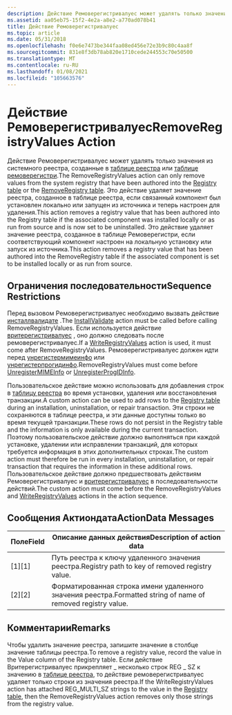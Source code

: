 ```yaml
---
description: Действие Ремоверегистривалуес может удалять только значения из системного реестра, созданные в таблице реестра или таблице Ремоверегистри.
ms.assetid: aa05eb75-15f2-4e2a-a8e2-a770ad078b41
title: Действие Ремоверегистривалуес
ms.topic: article
ms.date: 05/31/2018
ms.openlocfilehash: f0e6e7473be344faa08ed456e72e3b9c80c4aa8f
ms.sourcegitcommit: 831e8f3db78ab820e1710cede244553c70e50500
ms.translationtype: MT
ms.contentlocale: ru-RU
ms.lasthandoff: 01/08/2021
ms.locfileid: "105663576"
---
```

# <a name="removeregistryvalues-action"></a><span data-ttu-id="49378-103">Действие Ремоверегистривалуес</span><span class="sxs-lookup"><span data-stu-id="49378-103">RemoveRegistryValues Action</span></span>

<span data-ttu-id="49378-104">Действие Ремоверегистривалуес может удалять только значения из системного реестра, созданные в [таблице реестра](registry-table.md) или [таблице ремоверегистри](removeregistry-table.md).</span><span class="sxs-lookup"><span data-stu-id="49378-104">The RemoveRegistryValues action can only remove values from the system registry that have been authored into the [Registry table](registry-table.md) or the [RemoveRegistry table](removeregistry-table.md).</span></span> <span data-ttu-id="49378-105">Это действие удаляет значение реестра, созданное в таблице реестра, если связанный компонент был установлен локально или запущен из источника и теперь настроен для удаления.</span><span class="sxs-lookup"><span data-stu-id="49378-105">This action removes a registry value that has been authored into the Registry table if the associated component was installed locally or as run from source and is now set to be uninstalled.</span></span> <span data-ttu-id="49378-106">Это действие удаляет значение реестра, созданное в таблице Ремоверегистри, если соответствующий компонент настроен на локальную установку или запуск из источника.</span><span class="sxs-lookup"><span data-stu-id="49378-106">This action removes a registry value that has been authored into the RemoveRegistry table if the associated component is set to be installed locally or as run from source.</span></span>

## <a name="sequence-restrictions"></a><span data-ttu-id="49378-107">Ограничения последовательности</span><span class="sxs-lookup"><span data-stu-id="49378-107">Sequence Restrictions</span></span>

<span data-ttu-id="49378-108">Перед вызовом Ремоверегистривалуес необходимо вызвать действие [инсталлвалидате](installvalidate-action.md) .</span><span class="sxs-lookup"><span data-stu-id="49378-108">The [InstallValidate](installvalidate-action.md) action must be called before calling RemoveRegistryValues.</span></span> <span data-ttu-id="49378-109">Если используется действие [вритерегистривалуес](writeregistryvalues-action.md) , оно должно следовать после ремоверегистривалуес.</span><span class="sxs-lookup"><span data-stu-id="49378-109">If a [WriteRegistryValues](writeregistryvalues-action.md) action is used, it must come after RemoveRegistryValues.</span></span> <span data-ttu-id="49378-110">Ремоверегистривалуес должен идти перед [унрегистермимеинфо](unregistermimeinfo-action.md) или [унрегистерпрогидинфо](unregisterprogidinfo-action.md).</span><span class="sxs-lookup"><span data-stu-id="49378-110">RemoveRegistryValues must come before [UnregisterMIMEInfo](unregistermimeinfo-action.md) or [UnregisterProgIDInfo](unregisterprogidinfo-action.md).</span></span>

<span data-ttu-id="49378-111">Пользовательское действие можно использовать для добавления строк в [таблицу реестра](registry-table.md) во время установки, удаления или восстановления транзакции.</span><span class="sxs-lookup"><span data-stu-id="49378-111">A custom action can be used to add rows to the [Registry table](registry-table.md) during an installation, uninstallation, or repair transaction.</span></span> <span data-ttu-id="49378-112">Эти строки не сохраняются в таблице реестра, и эти данные доступны только во время текущей транзакции.</span><span class="sxs-lookup"><span data-stu-id="49378-112">These rows do not persist in the Registry table and the information is only available during the current transaction.</span></span> <span data-ttu-id="49378-113">Поэтому пользовательское действие должно выполняться при каждой установке, удалении или исправлении транзакций, для которых требуется информация в этих дополнительных строках.</span><span class="sxs-lookup"><span data-stu-id="49378-113">The custom action must therefore be run in every installation, uninstallation, or repair transaction that requires the information in these additional rows.</span></span> <span data-ttu-id="49378-114">Пользовательское действие должно предшествовать действиям Ремоверегистривалуес и [вритерегистривалуес](writeregistryvalues-action.md) в последовательности действий.</span><span class="sxs-lookup"><span data-stu-id="49378-114">The custom action must come before the RemoveRegistryValues and [WriteRegistryValues](writeregistryvalues-action.md) actions in the action sequence.</span></span>

## <a name="actiondata-messages"></a><span data-ttu-id="49378-115">Сообщения Актиондата</span><span class="sxs-lookup"><span data-stu-id="49378-115">ActionData Messages</span></span>



| <span data-ttu-id="49378-116">Поле</span><span class="sxs-lookup"><span data-stu-id="49378-116">Field</span></span> | <span data-ttu-id="49378-117">Описание данных действия</span><span class="sxs-lookup"><span data-stu-id="49378-117">Description of action data</span></span>                          |
|-------|-----------------------------------------------------|
| <span data-ttu-id="49378-118">\[1\]</span><span class="sxs-lookup"><span data-stu-id="49378-118">\[1\]</span></span> | <span data-ttu-id="49378-119">Путь реестра к ключу удаленного значения реестра.</span><span class="sxs-lookup"><span data-stu-id="49378-119">Registry path to key of removed registry value.</span></span>     |
| <span data-ttu-id="49378-120">\[2\]</span><span class="sxs-lookup"><span data-stu-id="49378-120">\[2\]</span></span> | <span data-ttu-id="49378-121">Форматированная строка имени удаленного значения реестра.</span><span class="sxs-lookup"><span data-stu-id="49378-121">Formatted string of name of removed registry value.</span></span> |



 

## <a name="remarks"></a><span data-ttu-id="49378-122">Комментарии</span><span class="sxs-lookup"><span data-stu-id="49378-122">Remarks</span></span>

<span data-ttu-id="49378-123">Чтобы удалить значение реестра, запишите значение в столбце значение таблицы реестра.</span><span class="sxs-lookup"><span data-stu-id="49378-123">To remove a registry value, record the value in the Value column of the Registry table.</span></span> <span data-ttu-id="49378-124">Если действие Вритерегистривалуес прикрепляет \_ несколько строк REG \_ SZ к значению в [таблице реестра](registry-table.md), то действие ремоверегистривалуес удаляет только строки из значения реестра.</span><span class="sxs-lookup"><span data-stu-id="49378-124">If the WriteRegistryValues action has attached REG\_MULTI\_SZ strings to the value in the [Registry table](registry-table.md), then the RemoveRegistryValues action removes only those strings from the registry value.</span></span>

 

 



